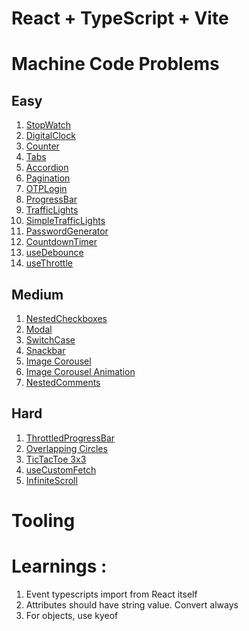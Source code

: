 # React + TypeScript + Vite

# Machine Code Problems

## Easy
1. [StopWatch](src/MachineCodeProblems/StopWatch/insights.md)
2. [DigitalClock](src/MachineCodeProblems/DigitalClock/insights.md)
3. [Counter](src/MachineCodeProblems/Counter/)
4. [Tabs](src/MachineCodeProblems/Tabs/)
5. [Accordion](src/MachineCodeProblems/Accordion/)
6. [Pagination](src/MachineCodeProblems/Pagination/insights.md)
6. [OTPLogin](src/MachineCodeProblems/OTPLogin//insights.md)
7. [ProgressBar](src/MachineCodeProblems/ProgressBar/insights.md)
8. [TrafficLights](src/MachineCodeProblems/TrafficLights/insights.md)
9. [SimpleTrafficLights](src/MachineCodeProblems/TrafficLights/insights.md)
10. [PasswordGenerator](src/MachineCodeProblems/PasswordGenerator/insights.md)
11. [CountdownTimer](src/MachineCodeProblems/CountdownTimer/insights.md)
12. [useDebounce](src/MachineCodeProblems/useDebounce/insights.md)
13. [useThrottle](src/MachineCodeProblems/useThrottle/insights.md)


## Medium
1. [NestedCheckboxes](src/MachineCodeProblems/NestedCheckboxes/insights.md)
2. [Modal](src/MachineCodeProblems/Modal/insights.md)
3. [SwitchCase](src/MachineCodeProblems/SwitchCase/insights.md)
4. [Snackbar](src/MachineCodeProblems/Snackbar/insights.md)
5. [Image Corousel](src/MachineCodeProblems/ImageCorousel/insights.md)
6. [Image Corousel Animation](src/MachineCodeProblems/ImageCorouselAnimation/insights.md)
7. [NestedComments](src/MachineCodeProblems/NestedComments/insights.md)

## Hard
1. [ThrottledProgressBar](src/MachineCodeProblems/ThrottledProgressBar/insights.md)
2. [Overlapping Circles](src/MachineCodeProblems/BasicCanvas/insights.md)
3. [TicTacToe 3x3](src/MachineCodeProblems/TicTacToe/insights.md)
4. [useCustomFetch](src/MachineCodeProblems/useCustomFetch/insights.md)
5. [InfiniteScroll](src/MachineCodeProblems/InfiniteScroll/insights.md)


# Tooling



# Learnings :

1. Event typescripts import from React itself
2. Attributes should have string value. Convert always
3. For objects, use kyeof <Model or interface>